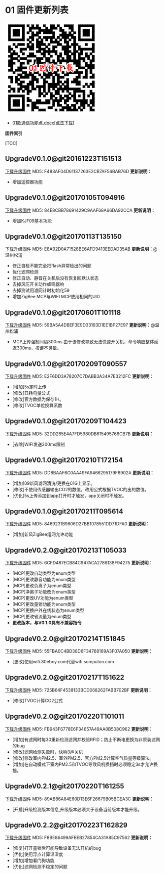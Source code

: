# 01 固件更新列表
![固件下载地址二维码](QRCode.png)
* [01款通信功能点.docx[点击下载]](01款通信功能点.docx)

**固件索引**

[TOC]

## UpgradeV0.1.0@git20161223T151513
 [下载升级固件](UpgradeV0.1.0@git20161223T151513.bin)
 MD5: F483AF04D61137263E2CB7AF56BAB76D
**更新说明：**
* 增加遥控器功能

## UpgradeV0.1.0@git20170105T094916
 [下载升级固件](UpgradeV0.1.0@git20170105T094916.bin)
 MD5: 84E8CBB78691429C9AAF68A66DA92CCA
**更新说明：**
* 增加KJF09基本功能

## UpgradeV0.1.0@git20170113T135150
 [下载升级固件](UpgradeV0.1.0@git20170113T135150.bin)
 MD5: E8A92D0A71528BE6AFD9413EEDAD35AB
**更新说明：**@温州松浦
* 修正自检不能完全把flash异常检出的问题
* 优化滤网检测
* 修正自动、静音在关机后没有恢复回默认状态
* 去掉风压开关动作蜂鸣器响
* 去掉测试用滤网计时初始化59
* 增加ZigBee MCP与WIFI MCP使用相同的UID

## UpgradeV0.1.0@git20170601T101118
 [下载升级固件](UpgradeV0.1.0@git20170601T101118.bin)
 MD5: 59BA5A4DBEF3E9D33193D1EE1BF27E97
**更新说明：**@温州松浦
* MCP上传强制间隔300ms.由于该修改导致无法快速开关机，命令响应整体延迟300ms，按键不灵敏。

## UpgradeV0.1.0@git20170209T090557
 [下载升级固件](UpgradeV0.1.0@git20170209T090557.bin)
 MD5: E2F6DD3A78207C7DABB3A34A7E3212FC
**更新说明：**
* [增加]5s定时上传
* [修改]日耗电量公式
* [修改]官方数据为保存1H。
* [修改]TVOC单位换算系数

## UpgradeV0.1.0@git20170209T104423
 [下载升级固件](UpgradeV0.1.0@git20170209T104423.bin)
 MD5: 32DD285E4A7FD5980DB615495766CB7B
**更新说明：**
* [去除]WIFI发送300ms限制

## UpgradeV0.1.0@git20170210T172154
 [下载升级固件](UpgradeV0.1.0@git20170210T172154.bin)
 MD5: DD8BAAF6C0AA49FA9466295179F8902A
**更新说明：**
* [增加]09新风滤网清洗/更换在01G上显示。
* [修改]不使用传感器输出CO2的数值，改用公式根据TVOC的出的数值。
* [优化]5s上传添加到app打开时才触发，app关闭时不触发。

## UpgradeV0.1.0@git20170211T095614
 [下载升级固件](UpgradeV0.1.0@git20170211T095614.bin)
 MD5: 8469231B9806D27BB1078551DD71DFA0
**更新说明：**
* [增加]新风ZigBee组网允许功能

## UpgradeV0.2.0@git20170213T105033
 [下载升级固件](UpgradeV0.2.0@git20170213T105033.bin)
 MD5: 6CFD487ECB84C947ACA2786138F94275
**更新说明：**
* [MCP]更改自动类型为enum类型
* [MCP]更改静音功能为enum类型
* [MCP]更改负离子为enum类型
* [MCP]净离子功能改为enum类型
* [MCP]更改UV功能为enum类型
* [MCP]更改童锁功能为enum类型
* [MCP]更换户外在线状态为enum类型
* [MCP]更改省流量为enum类型
* **更改版本，与V0.1.0具有不兼容指令**

## UpgradeV0.2.0@git20170214T151845
 [下载升级固件](UpgradeV0.2.0@git20170214T151845.bin)
 MD5: 55FBA0C4BD38D6F34768169A3F07A050
**更新说明：**
* [更改]使用wifi.80eboy.com代替wifi.somputon.com

## UpgradeV0.2.0@git20170217T151622
 [下载升级固件](UpgradeV0.2.0@git20170217T151622.bin)
 MD5: 725B64F4538133BCD068262FABB702BF
**更新说明：**
* [修改]TVOC计算CO2公式

## UpgradeV0.2.0@git20170220T101011
 [下载升级固件](UpgradeV0.2.0@git20170220T101011.bin)
 MD5: FB943F6778E6F34657A49AA0B508C962
**更新说明：**
* [增加]有滤网时每30重新检测滤网并校验RFID；防止不断电更换为非原装滤网的bug
* [修改]滤网检测失败时，快响3声关机
* [修改]修改室内PM2.5、室外PM2.5、官方PM2.5计算空气质量等级算法。
* [增加]在自动模式下室内PM2.5和TVOC导致风机换挡时必须稳定3s才允许换挡。

## UpgradeV0.2.1@git20170220T161255
 [下载升级固件](UpgradeV0.2.1@git20170220T161255.bin)
 MD5: 89AB86A84E60D13E6F26679B05BCEA3C
**更新说明：**
* [开启]升级检测版本信息,升级版本必须大于设备当前版本才能升级。

## UpgradeV0.2.2@git20170223T162829
 [下载升级固件](UpgradeV0.2.2@git20170223T162829.bin)
 MD5: F8BE86499AFBEB27854CA31A85C97562
**更新说明：**
* [修复]打开童锁后可能导致设备无法开机的bug
* [优化]使用浮点计算温湿度
* [增加]增加看门狗功能
* [优化]滤网检测不稳定的问题